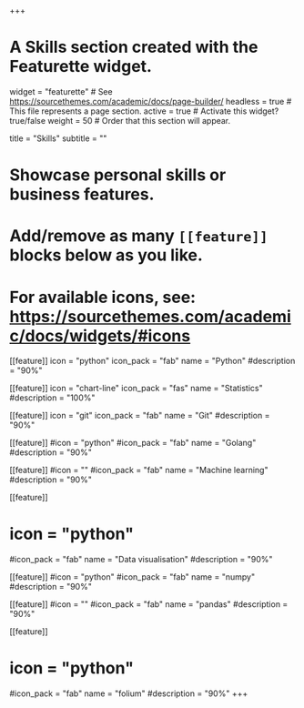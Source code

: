 +++
# A Skills section created with the Featurette widget.
widget = "featurette"  # See https://sourcethemes.com/academic/docs/page-builder/
headless = true  # This file represents a page section.
active = true  # Activate this widget? true/false
weight = 50  # Order that this section will appear.

title = "Skills"
subtitle = ""

# Showcase personal skills or business features.
# 
# Add/remove as many `[[feature]]` blocks below as you like.
# 
# For available icons, see: https://sourcethemes.com/academic/docs/widgets/#icons

[[feature]]
  icon = "python"
  icon_pack = "fab"
  name = "Python"
  #description = "90%"
  
[[feature]]
  icon = "chart-line"
  icon_pack = "fas"
  name = "Statistics"
  #description = "100%"  
  
[[feature]]
  icon = "git"
  icon_pack = "fab"
  name = "Git"
  #description = "90%"

[[feature]]
  #icon = "python"
  #icon_pack = "fab"
  name = "Golang"
  #description = "90%"
  


  

[[feature]]
  #icon = ""
  #icon_pack = "fab"
  name = "Machine learning"
  #description = "90%"


[[feature]]
 # icon = "python"
  #icon_pack = "fab"
  name = "Data visualisation"
  #description = "90%"
  
[[feature]]
  #icon = "python"
  #icon_pack = "fab"
  name = "numpy"
  #description = "90%"
  


  

[[feature]]
  #icon = ""
  #icon_pack = "fab"
  name = "pandas"
  #description = "90%"


[[feature]]
 # icon = "python"
  #icon_pack = "fab"
  name = "folium"
  #description = "90%"
+++
